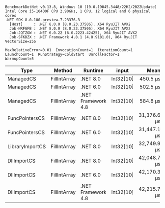 ```

BenchmarkDotNet v0.13.8, Windows 10 (10.0.19045.3448/22H2/2022Update)
Intel Core i5-10400F CPU 2.90GHz, 1 CPU, 12 logical and 6 physical cores
.NET SDK 8.0.100-preview.7.23376.3
  [Host]     : .NET 8.0.0 (8.0.23.37506), X64 RyuJIT AVX2
  Job-NRFGFB : .NET 8.0.0 (8.0.23.37506), X64 RyuJIT AVX2
  Job-JQTZGW : .NET 6.0.22 (6.0.2223.42425), X64 RyuJIT AVX2
  Job-SFKDZX : .NET Framework 4.8.1 (4.8.9181.0), X64 RyuJIT VectorSize=256

MaxRelativeError=0.01  InvocationCount=1  IterationCount=1  
LaunchCount=1  RunStrategy=ColdStart  UnrollFactor=1  
WarmupCount=5  

```
| Type            | Method       | Runtime            | input     | Mean        | Error | Median      | Min         | Max         | Allocated |
|---------------- |------------- |------------------- |---------- |------------:|------:|------------:|------------:|------------:|----------:|
| ManagedCS       | FillIntArray | .NET 8.0           | Int32[10] |    450.5 μs |    NA |    450.5 μs |    450.5 μs |    450.5 μs |     400 B |
| ManagedCS       | FillIntArray | .NET 6.0           | Int32[10] |    502.5 μs |    NA |    502.5 μs |    502.5 μs |    502.5 μs |     640 B |
| ManagedCS       | FillIntArray | .NET Framework 4.8 | Int32[10] |    584.8 μs |    NA |    584.8 μs |    584.8 μs |    584.8 μs |         - |
| FuncPointersCS  | FillIntArray | .NET 8.0           | Int32[10] | 31,376.6 μs |    NA | 31,376.6 μs | 31,376.6 μs | 31,376.6 μs |     400 B |
| FuncPointersCS  | FillIntArray | .NET 6.0           | Int32[10] | 31,447.1 μs |    NA | 31,447.1 μs | 31,447.1 μs | 31,447.1 μs |     640 B |
| LibraryImportCS | FillIntArray | .NET 8.0           | Int32[10] | 32,749.9 μs |    NA | 32,749.9 μs | 32,749.9 μs | 32,749.9 μs |     400 B |
| DllImportCS     | FillIntArray | .NET 8.0           | Int32[10] | 42,048.7 μs |    NA | 42,048.7 μs | 42,048.7 μs | 42,048.7 μs |     400 B |
| DllImportCS     | FillIntArray | .NET 6.0           | Int32[10] | 42,170.3 μs |    NA | 42,170.3 μs | 42,170.3 μs | 42,170.3 μs |     640 B |
| DllImportCS     | FillIntArray | .NET Framework 4.8 | Int32[10] | 42,215.7 μs |    NA | 42,215.7 μs | 42,215.7 μs | 42,215.7 μs |         - |
